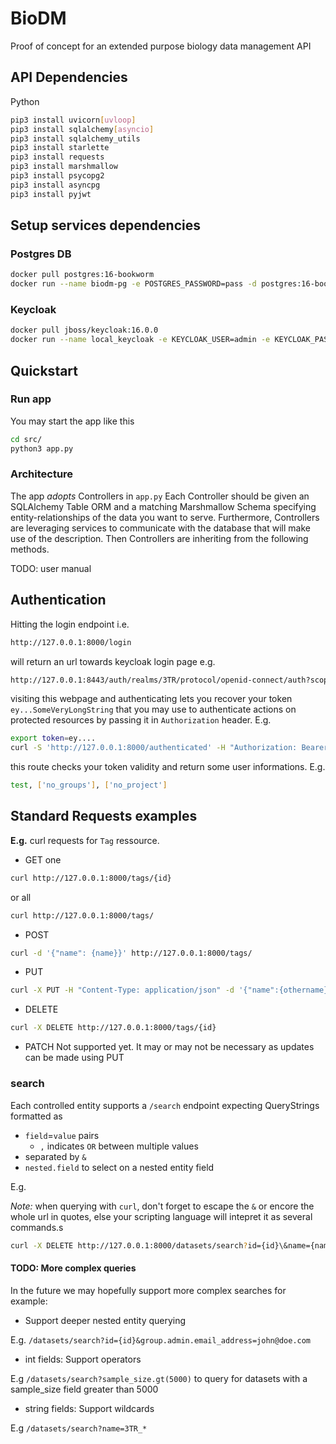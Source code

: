 # BioDM

Proof of concept for an extended purpose biology data management API 

## API Dependencies

Python

```bash
pip3 install uvicorn[uvloop]
pip3 install sqlalchemy[asyncio]
pip3 install sqlalchemy_utils
pip3 install starlette
pip3 install requests
pip3 install marshmallow
pip3 install psycopg2
pip3 install asyncpg
pip3 install pyjwt
```

## Setup services dependencies

### Postgres DB
```bash
docker pull postgres:16-bookworm
docker run --name biodm-pg -e POSTGRES_PASSWORD=pass -d postgres:16-bookworm
```

### Keycloak
```bash
docker pull jboss/keycloak:16.0.0
docker run --name local_keycloak -e KEYCLOAK_USER=admin -e KEYCLOAK_PASSWORD=admin -p 8443:8080 jboss/keycloak:16.0.0
```

## Quickstart
### Run app
You may start the app like this
```bash
cd src/
python3 app.py
```

### Architecture
The app _adopts_ Controllers in `app.py`
Each Controller should be given an SQLAlchemy Table ORM and a matching Marshmallow Schema specifying entity-relationships of the data you want to serve.
Furthermore, Controllers are leveraging services to communicate with the database that will make use of the description.
Then Controllers are inheriting from the following methods. 

TODO: user manual

## Authentication
Hitting the login endpoint i.e.

```bash
http://127.0.0.1:8000/login
```

will return an url towards keycloak login page e.g.

```bash
http://127.0.0.1:8443/auth/realms/3TR/protocol/openid-connect/auth?scope=openid&response_type=code&client_id=submission_client&redirect_uri=http://127.0.0.1:8000/syn_ack
```

visiting this webpage and authenticating lets you recover your token `ey...SomeVeryLongString` that you may use to authenticate actions on protected resources by passing it in `Authorization` header. E.g.

```bash
export token=ey....
curl -S 'http://127.0.0.1:8000/authenticated' -H "Authorization: Bearer ${token}"
```

this route checks your token validity and return some user informations. E.g.
```bash
test, ['no_groups'], ['no_project']
```

## Standard Requests examples
**E.g.** curl requests for `Tag` ressource.

- GET
one
```bash
curl http://127.0.0.1:8000/tags/{id}
```
or all
```bash
curl http://127.0.0.1:8000/tags/
```

- POST
```bash
curl -d '{"name": {name}}' http://127.0.0.1:8000/tags/
```

- PUT
```bash
curl -X PUT -H "Content-Type: application/json" -d '{"name":{othername}}' http://127.0.0.1:8000/tags/{id}
```

- DELETE
```bash
curl -X DELETE http://127.0.0.1:8000/tags/{id}
```

- PATCH
Not supported yet.
It may or may not be necessary as updates can be made using PUT 


### search

Each controlled entity supports a `/search` endpoint expecting QueryStrings formatted as 
- `field`=`value` pairs
  - `,` indicates `OR` between multiple values
- separated by `&`
- `nested.field` to select on a nested entity field 

E.g. 

_Note:_ when querying with `curl`, don't forget to escape the `&` or encore the whole url in quotes, else your scripting language will intepret it as several commands.s

```bash
curl -X DELETE http://127.0.0.1:8000/datasets/search?id={id}\&name={name1},{name2},...,{namen}\&group.name={group}
```

#### TODO: More complex queries

In the future we may hopefully support more complex searches for example:

- Support deeper nested entity querying

E.g. `/datasets/search?id={id}&group.admin.email_address=john@doe.com`

- int fields: Support operators

E.g `/datasets/search?sample_size.gt(5000)` 
to query for datasets with a sample_size field greater than 5000

- string fields: Support wildcards

E.g `/datasets/search?name=3TR_*`
